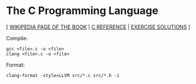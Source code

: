 # The C Programming Language

[ [WIKIPEDIA PAGE OF THE BOOK](https://en.wikipedia.org/wiki/The_C_Programming_Language)
| [C REFERENCE](https://en.cppreference.com/w/c)
| [EXERCISE SOLUTIONS](https://clc-wiki.net/wiki/K&R2_solutions) ]

Compile:

```
gcc <file>.c -o <file>
clang <file>.c -o <file>
```

Format:

```
clang-format -style=LLVM src/*.c src/*.h -i
```
